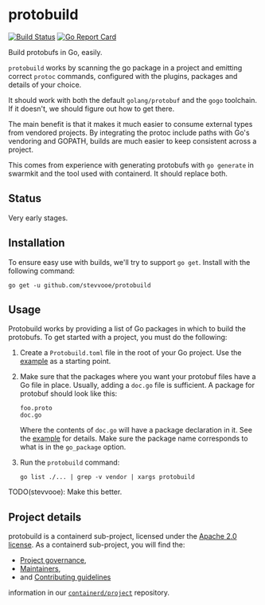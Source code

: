# protobuild

[![Build Status](https://github.com/containerd/protobuild/workflows/CI/badge.svg)](https://github.com/containerd/protobuild/actions?query=workflow%3ACI)
[![Go Report Card](https://goreportcard.com/badge/github.com/containerd/protobuild)](https://goreportcard.com/report/github.com/containerd/protobuild)

Build protobufs in Go, easily.

`protobuild` works by scanning the go package in a project and emitting correct
`protoc` commands, configured with the plugins, packages and details of your
choice.

It should work with both the default `golang/protobuf` and the `gogo`
toolchain. If it doesn't, we should figure out how to get there.

The main benefit is that it makes it much easier to consume external types from
vendored projects. By integrating the protoc include paths with Go's vendoring
and GOPATH, builds are much easier to keep consistent across a project.

This comes from experience with generating protobufs with `go generate` in
swarmkit and the tool used with containerd. It should replace both.

## Status

Very early stages.

## Installation

To ensure easy use with builds, we'll try to support `go get`. Install with the
following command:

```
go get -u github.com/stevvooe/protobuild
```

## Usage

Protobuild works by providing a list of Go packages in which to build the
protobufs. To get started with a project, you must do the following:

1. Create a `Protobuild.toml` file in the root of your Go project. Use the
   [example](Protobuild.toml) as a starting point.

2. Make sure that the packages where you want your protobuf files have a Go
   file in place. Usually, adding a `doc.go` file is sufficient. A package for
   protobuf should look like this:

   ```
   foo.proto
   doc.go
   ```

   Where the contents of `doc.go` will have a package declaration in it. See
   the [example](examples/foo/doc.go) for details. Make sure the package name
   corresponds to what is in the `go_package` option.

3. Run the `protobuild` command:
    ```
    go list ./... | grep -v vendor | xargs protobuild
    ```

TODO(stevvooe): Make this better.

## Project details

protobuild is a containerd sub-project, licensed under the [Apache 2.0 license](./LICENSE).
As a containerd sub-project, you will find the:
 * [Project governance](https://github.com/containerd/project/blob/master/GOVERNANCE.md),
 * [Maintainers](https://github.com/containerd/project/blob/master/MAINTAINERS),
 * and [Contributing guidelines](https://github.com/containerd/project/blob/master/CONTRIBUTING.md)

information in our [`containerd/project`](https://github.com/containerd/project) repository.

